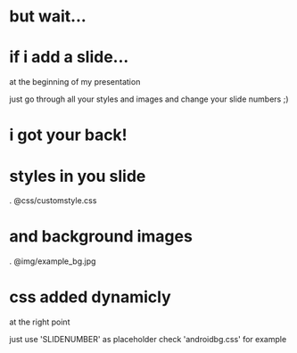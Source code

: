 # but wait...

# if i add a slide...
at the beginning of my presentation

just go through all your styles 
and images
and change your slide numbers ;)

# i got your back!

# styles in you slide
.  @css/customstyle.css

# and background images 
. @img/example_bg.jpg

# css added dynamicly 
at the right point

just use 'SLIDENUMBER' as placeholder 
check 'androidbg.css' for example